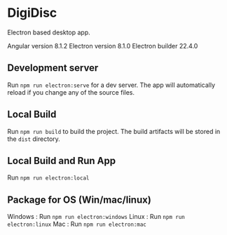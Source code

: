 # DigiDisc

Electron based desktop app.

Angular version 8.1.2
Electron version 8.1.0
Electron builder 22.4.0

## Development server

Run `npm run electron:serve` for a dev server. The app will automatically reload if you change any of the source files.

## Local Build

Run `npm run build` to build the project. The build artifacts will be stored in the `dist` directory. 

## Local Build and Run App

Run `npm run electron:local`

## Package for OS (Win/mac/linux)

Windows : Run `npm run electron:windows`
Linux : Run `npm run electron:linux`
Mac : Run `npm run electron:mac`
